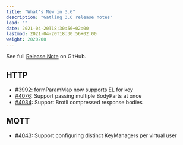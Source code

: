 ```yaml
---
title: "What's New in 3.6"
description: "Gatling 3.6 release notes"
lead: ""
date: 2021-04-20T18:30:56+02:00
lastmod: 2021-04-20T18:30:56+02:00
weight: 2020200
---
```


See full [Release Note](https://github.com/gatling/gatling/milestone/98?closed=1) on GitHub.

## HTTP

* [#3992](https://github.com/gatling/gatling/issues/3992): formParamMap now supports EL for key
* [#4076](https://github.com/gatling/gatling/issues/4076): Support passing multiple BodyParts at once
* [#4034](https://github.com/gatling/gatling/issues/4034): Support Brotli compressed response bodies

## MQTT

* [#4043](https://github.com/gatling/gatling/issues/4043): Support configuring distinct KeyManagers per virtual user
